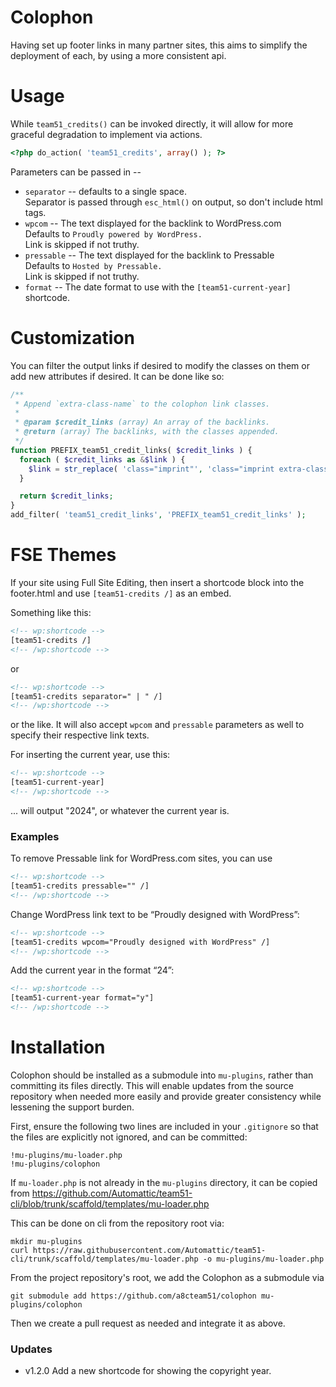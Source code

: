 Colophon
========

Having set up footer links in many partner sites, this aims to
simplify the deployment of each, by using a more consistent api.

Usage
=====

While `team51_credits()` can be invoked directly, it will allow
for more graceful degradation to implement via actions.

```php
<?php do_action( 'team51_credits', array() ); ?>
```

Parameters can be passed in --

* `separator` -- defaults to a single space.  
  Separator is passed through `esc_html()` on output, so don't include html tags.
* `wpcom` -- The text displayed for the backlink to WordPress.com  
  Defaults to `Proudly powered by WordPress.`  
  Link is skipped if not truthy.
* `pressable` -- The text displayed for the backlink to Pressable  
  Defaults to `Hosted by Pressable.`  
  Link is skipped if not truthy.
* `format` -- The date format to use with the `[team51-current-year]` shortcode.

Customization
=============

You can filter the output links if desired to modify the classes on them or add new attributes if desired.  It can be done like so:

```php
/**
 * Append `extra-class-name` to the colophon link classes.
 * 
 * @param $credit_links (array) An array of the backlinks.
 * @return (array) The backlinks, with the classes appended.
 */
function PREFIX_team51_credit_links( $credit_links ) {
  foreach ( $credit_links as &$link ) {
    $link = str_replace( 'class="imprint"', 'class="imprint extra-class-name" ', $link );
  }

  return $credit_links;
}
add_filter( 'team51_credit_links', 'PREFIX_team51_credit_links' );
```

FSE Themes
==========

If your site using Full Site Editing, then insert a shortcode
block into the footer.html and use `[team51-credits /]` as an embed.

Something like this:

```html
<!-- wp:shortcode -->
[team51-credits /]
<!-- /wp:shortcode -->
```

or

```html
<!-- wp:shortcode -->
[team51-credits separator=" | " /]
<!-- /wp:shortcode -->
```

or the like.  It will also accept `wpcom` and `pressable` parameters
as well to specify their respective link texts.

For inserting the current year, use this:

```html
<!-- wp:shortcode -->
[team51-current-year]
<!-- /wp:shortcode -->
```

... will output "2024", or whatever the current year is.


### Examples

To remove Pressable link for WordPress.com sites, you can use

```html
<!-- wp:shortcode -->
[team51-credits pressable="" /]
<!-- /wp:shortcode -->
```

Change WordPress link text to be “Proudly designed with WordPress”:

```html
<!-- wp:shortcode -->
[team51-credits wpcom="Proudly designed with WordPress" /]
<!-- /wp:shortcode -->
```

Add the current year in the format “24”:

```html
<!-- wp:shortcode -->
[team51-current-year format="y"]
<!-- /wp:shortcode -->
```



Installation
============

Colophon should be installed as a submodule into `mu-plugins`, rather than committing its files directly.  This will enable updates from the source repository when needed more easily and provide greater consistency while lessening the support burden.

First, ensure the following two lines are included in your `.gitignore` so that the files are explicitly not ignored, and can be committed:

```
!mu-plugins/mu-loader.php
!mu-plugins/colophon
```

If `mu-loader.php` is not already in the `mu-plugins` directory, it can be copied from https://github.com/Automattic/team51-cli/blob/trunk/scaffold/templates/mu-loader.php

This can be done on cli from the repository root via:

```
mkdir mu-plugins
curl https://raw.githubusercontent.com/Automattic/team51-cli/trunk/scaffold/templates/mu-loader.php -o mu-plugins/mu-loader.php
```

From the project repository's root, we add the Colophon as a submodule via

```
git submodule add https://github.com/a8cteam51/colophon mu-plugins/colophon
```

Then we create a pull request as needed and integrate it as above.


### Updates

* v1.2.0 Add a new shortcode for showing the copyright year.
